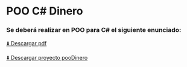 # POO C# Dinero


### Se deberá realizar en POO para C# el siguiente enunciado:

[⬇️ Descargar pdf]()

[⬇️ Descargar proyecto pooDinero]()
